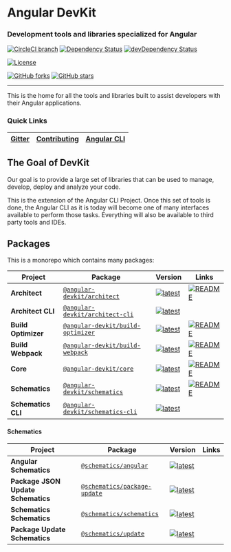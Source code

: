 <!--
  BEFORE UPDATING THIS FILE, READ THIS.

  This file is automatically generated during release. It is important for you to not update
  README directly.

  - If you need to change the content, update `scripts/templates/readme.ejs`
  - If you need to add/remove a package or a link, update the .monorepo.json file instead.

  Any changes to README.md directly will result in a failure on CI.
-->

# Angular DevKit
### Development tools and libraries specialized for Angular


[![CircleCI branch](https://img.shields.io/circleci/project/github/angular/devkit/master.svg?label=circleci)](https://circleci.com/gh/angular/devkit) [![Dependency Status](https://david-dm.org/angular/devkit.svg)](https://david-dm.org/angular/devkit) [![devDependency Status](https://david-dm.org/angular/devkit/dev-status.svg)](https://david-dm.org/angular/devkit?type=dev) 

[![License](https://img.shields.io/npm/l/@angular-devkit/core.svg)](https://github.com/angular/devkit/blob/master/LICENSE) 

[![GitHub forks](https://img.shields.io/github/forks/angular/devkit.svg?style=social&label=Fork)](https://github.com/angular/devkit/fork) [![GitHub stars](https://img.shields.io/github/stars/angular/devkit.svg?style=social&label=Star)](https://github.com/angular/devkit) 



----

This is the home for all the tools and libraries built to assist developers with their Angular applications.

### Quick Links
[Gitter](https://gitter.im/angular/angular-cli) | [Contributing](https://github.com/angular/devkit/blob/master/CONTRIBUTING.md) | [Angular CLI](http://github.com/angular/angular-cli) | 
|---|---|---|


## The Goal of DevKit

Our goal is to provide a large set of libraries that can be used to manage, develop, deploy and
analyze your code.

This is the extension of the Angular CLI Project. Once this set of tools is done, the Angular CLI
as it is today will become one of many interfaces available to perform those tasks. Everything
will also be available to third party tools and IDEs.


## Packages
This is a monorepo which contains many packages:





| Project | Package | Version | Links |
|---|---|---|---|
**Architect** | [`@angular-devkit/architect`](http://npmjs.com/packages/@angular-devkit/architect) | [![latest](https://img.shields.io/npm/v/%40angular-devkit%2Farchitect/latest.svg)](http://npmjs.com/packages/@angular-devkit/architect) | [![README](https://img.shields.io/badge/README--green.svg)](https://github.com/angular/devkit/blob/master/packages/angular_devkit/architect/README.md)
**Architect CLI** | [`@angular-devkit/architect-cli`](http://npmjs.com/packages/@angular-devkit/architect-cli) | [![latest](https://img.shields.io/npm/v/%40angular-devkit%2Farchitect-cli/latest.svg)](http://npmjs.com/packages/@angular-devkit/architect-cli) | 
**Build Optimizer** | [`@angular-devkit/build-optimizer`](http://npmjs.com/packages/@angular-devkit/build-optimizer) | [![latest](https://img.shields.io/npm/v/%40angular-devkit%2Fbuild-optimizer/latest.svg)](http://npmjs.com/packages/@angular-devkit/build-optimizer) | [![README](https://img.shields.io/badge/README--green.svg)](https://github.com/angular/devkit/blob/master/packages/angular_devkit/build_optimizer/README.md)
**Build Webpack** | [`@angular-devkit/build-webpack`](http://npmjs.com/packages/@angular-devkit/build-webpack) | [![latest](https://img.shields.io/npm/v/%40angular-devkit%2Fbuild-webpack/latest.svg)](http://npmjs.com/packages/@angular-devkit/build-webpack) | [![README](https://img.shields.io/badge/README--green.svg)](https://github.com/angular/devkit/blob/master/packages/angular_devkit/build_webpack/README.md)
**Core** | [`@angular-devkit/core`](http://npmjs.com/packages/@angular-devkit/core) | [![latest](https://img.shields.io/npm/v/%40angular-devkit%2Fcore/latest.svg)](http://npmjs.com/packages/@angular-devkit/core) | [![README](https://img.shields.io/badge/README--green.svg)](https://github.com/angular/devkit/blob/master/packages/angular_devkit/core/README.md)
**Schematics** | [`@angular-devkit/schematics`](http://npmjs.com/packages/@angular-devkit/schematics) | [![latest](https://img.shields.io/npm/v/%40angular-devkit%2Fschematics/latest.svg)](http://npmjs.com/packages/@angular-devkit/schematics) | [![README](https://img.shields.io/badge/README--green.svg)](https://github.com/angular/devkit/blob/master/packages/angular_devkit/schematics/README.md)
**Schematics CLI** | [`@angular-devkit/schematics-cli`](http://npmjs.com/packages/@angular-devkit/schematics-cli) | [![latest](https://img.shields.io/npm/v/%40angular-devkit%2Fschematics-cli/latest.svg)](http://npmjs.com/packages/@angular-devkit/schematics-cli) | 

#### Schematics

| Project | Package | Version | Links |
|---|---|---|---|
**Angular Schematics** | [`@schematics/angular`](http://npmjs.com/packages/@schematics/angular) | [![latest](https://img.shields.io/npm/v/%40schematics%2Fangular/latest.svg)](http://npmjs.com/packages/@schematics/angular) | 
**Package JSON Update Schematics** | [`@schematics/package-update`](http://npmjs.com/packages/@schematics/package-update) | [![latest](https://img.shields.io/npm/v/%40schematics%2Fpackage-update/latest.svg)](http://npmjs.com/packages/@schematics/package-update) | 
**Schematics Schematics** | [`@schematics/schematics`](http://npmjs.com/packages/@schematics/schematics) | [![latest](https://img.shields.io/npm/v/%40schematics%2Fschematics/latest.svg)](http://npmjs.com/packages/@schematics/schematics) | 
**Package Update Schematics** | [`@schematics/update`](http://npmjs.com/packages/@schematics/update) | [![latest](https://img.shields.io/npm/v/%40schematics%2Fupdate/latest.svg)](http://npmjs.com/packages/@schematics/update) | 


